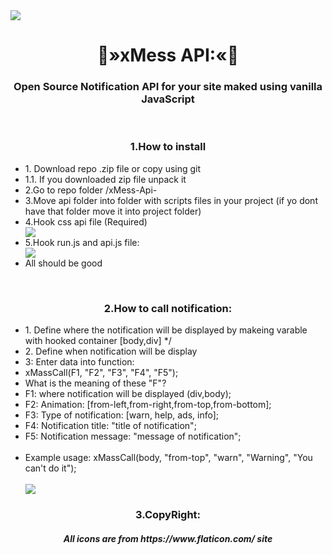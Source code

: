   <img align="center" src="https://raw.githubusercontent.com/Natrexq/xMess-API-/description/work.png"/>
  <h1 align="center">
  💬»xMess API:«💬
  </h1>
   <h3 align="center">Open Source Notification API for your site maked using vanilla JavaScript  </h3>
   <br/>
      <h3 align="center">1.How to install</h3>
      <ul>
      <li>1. Download repo .zip file or copy using git</li>
        <li>1.1. If you downloaded zip file unpack it</li>
        <li>2.Go to repo folder /xMess-Api-</li>
      <li>3.Move api folder into folder with scripts files in your project (if yo dont have that folder move it into project folder)</li>
      <li>4.Hook css api file (Required)</li>
  <img src="https://raw.githubusercontent.com/Natrexq/xMess-API-/description/import_css.png"/>
      <li>5.Hook run.js and api.js file:</li>
  <img src="https://raw.githubusercontent.com/Natrexq/xMess-API-/description/import_js.png"/>
  <li>All should be good</li>
      </ul>
        <br/>
      <h3 align="center">2.How to call notification:</h3>
      <ul>
  <li>1. Define where the notification will be displayed by makeing varable with hooked container [body,div] */</li>
   <li>2. Define when notification will be display </li>
   <li>3: Enter data into function:</li>
   <li>xMassCall(F1, "F2", "F3", "F4", "F5");</li>
     <li>What is the meaning of these "F"?</li>
     <li>F1:  where notification will be displayed (div,body);</li>
   <li>F2:  Animation: [from-left,from-right,from-top,from-bottom];</li>
   <li>F3:  Type of notification: [warn, help, ads, info];</li>
   <li>F4:  Notification title: "title of notification";</li>
   <li>F5:  Notification message: "message of notification";</li>
    <br/>
  <li>Example usage: xMassCall(body, "from-top", "warn", "Warning", "You can't do it");</li>
    <br/>
<img src="https://raw.githubusercontent.com/Natrexq/xMess-API-/description/work.png"/>
    </ul>
     </li>
      <h3 align="center">3.CopyRight:</h3>
      <h5 align="center">All icons are from https://www.flaticon.com/ site</h5>
    
